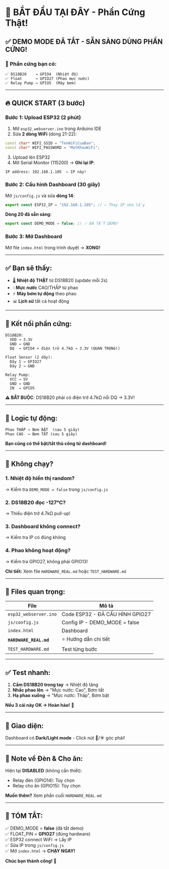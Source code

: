 # 🚀 BẮT ĐẦU TẠI ĐÂY - Phần Cứng Thật!

## ✅ DEMO MODE ĐÃ TẮT - SẴN SÀNG DÙNG PHẦN CỨNG!

### 📌 Phần cứng bạn có:

```
✅ DS18B20    → GPIO4  (Nhiệt độ)
✅ Float      → GPIO27 (Phao mực nước)
✅ Relay Pump → GPIO5  (Máy bơm)
```

---

## 🔥 QUICK START (3 bước)

### Bước 1: Upload ESP32 (2 phút)

1. Mở `esp32_webserver.ino` trong Arduino IDE
2. Sửa **2 dòng WiFi** (dòng 21-22):

```cpp
const char* WIFI_SSID = "TenWiFiCuaBan";
const char* WIFI_PASSWORD = "MatKhauWiFi";
```

3. Upload lên ESP32
4. Mở Serial Monitor (115200) → **Ghi lại IP**:

```
IP address: 192.168.1.105  ← IP này!
```

### Bước 2: Cấu hình Dashboard (30 giây)

Mở `js/config.js` và sửa **dòng 14**:

```javascript
export const ESP32_IP = "192.168.1.105"; // ← Thay IP vừa lấy
```

**Dòng 20 đã sẵn sàng**:

```javascript
export const DEMO_MODE = false; // ✅ ĐÃ TẮT DEMO!
```

### Bước 3: Mở Dashboard

Mở file `index.html` trong trình duyệt → **XONG!**

---

## ✅ Bạn sẽ thấy:

- 🌡️ **Nhiệt độ THẬT** từ DS18B20 (update mỗi 2s)
- 💧 **Mực nước** CAO/THẤP từ phao
- ⚡ **Máy bơm tự động** theo phao
- 📊 **Lịch sử** tất cả hoạt động

---

## 🔌 Kết nối phần cứng:

```
DS18B20:
  VDD → 3.3V
  GND → GND
  DQ  → GPIO4 + điện trở 4.7kΩ → 3.3V (QUAN TRỌNG!)

Float Sensor (2 dây):
  Dây 1 → GPIO27
  Dây 2 → GND

Relay Pump:
  VCC → 5V
  GND → GND
  IN  → GPIO5
```

**⚠️ BẮT BUỘC**: DS18B20 phải có điện trở 4.7kΩ nối DQ → 3.3V!

---

## 🎯 Logic tự động:

```
Phao THẤP → Bơm BẬT  (sau 5 giây)
Phao CAO  → Bơm TẮT (sau 5 giây)
```

**Bạn cũng có thể bật/tắt thủ công từ dashboard!**

---

## 🐛 Không chạy?

### 1. Nhiệt độ hiển thị random?

→ Kiểm tra `DEMO_MODE = false` trong `js/config.js`

### 2. DS18B20 đọc -127°C?

→ Thiếu điện trở 4.7kΩ pull-up!

### 3. Dashboard không connect?

→ Kiểm tra IP có đúng không

### 4. Phao không hoạt động?

→ Kiểm tra GPIO27, không phải GPIO13!

**Chi tiết:** Xem file `HARDWARE_REAL.md` hoặc `TEST_HARDWARE.md`

---

## 📁 Files quan trọng:

| File                   | Mô tả                           |
| ---------------------- | ------------------------------- |
| `esp32_webserver.ino`  | Code ESP32 - ĐÃ CẤU HÌNH GPIO27 |
| `js/config.js`         | Config IP - DEMO_MODE = false   |
| `index.html`           | Dashboard                       |
| **`HARDWARE_REAL.md`** | ⭐ Hướng dẫn chi tiết           |
| `TEST_HARDWARE.md`     | Test từng bước                  |

---

## ✅ Test nhanh:

1. **Cầm DS18B20 trong tay** → Nhiệt độ tăng
2. **Nhấc phao lên** → "Mực nước: Cao", Bơm tắt
3. **Hạ phao xuống** → "Mực nước: Thấp", Bơm bật

**Nếu 3 cái này OK → Hoàn hảo!** 🎉

---

## 🎨 Giao diện:

Dashboard có **Dark/Light mode** - Click nút 🌙/☀️ góc phải!

---

## 📝 Note về Đèn & Cho ăn:

Hiện tại **DISABLED** (không cần thiết):

- Relay đèn (GPIO14): Tùy chọn
- Relay cho ăn (GPIO15): Tùy chọn

**Muốn thêm?** Xem phần cuối `HARDWARE_REAL.md`

---

## 🚀 TÓM TẮT:

✅ DEMO_MODE = **false** (đã tắt demo)  
✅ FLOAT_PIN = **GPIO27** (đúng hardware)  
✅ ESP32 connect WiFi → Lấy IP  
✅ Sửa IP trong `js/config.js`  
✅ Mở `index.html` → **CHẠY NGAY!**

**Chúc bạn thành công! 🎉**
